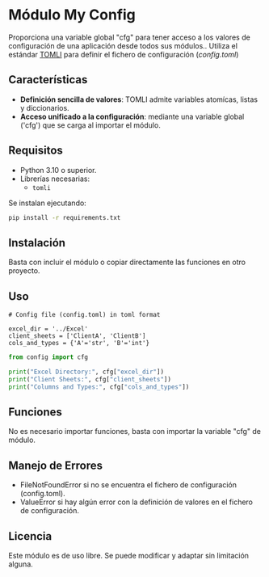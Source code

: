 # Módulo My Config
Proporciona una variable global "cfg" para tener acceso a los valores de configuración de una aplicación desde todos 
sus módulos.. Utiliza el estándar [TOMLI](https://pypi.org/project/tomli/) para definir el fichero de configuración 
(_config.toml_)

## Características
- **Definición sencilla de valores**: TOMLI admite variables atomícas, listas y diccionarios.
- **Acceso unificado a la configuración**: mediante una variable global ('cfg') que se carga al importar el módulo.

## Requisitos
- Python 3.10 o superior.
- Librerías necesarias:
  - `tomli`

Se instalan ejecutando:
```bash
pip install -r requirements.txt
```

## Instalación
Basta con incluir el módulo o copiar directamente las funciones en otro proyecto.

## Uso
``` 
# Config file (config.toml) in toml format

excel_dir = '../Excel'
client_sheets = ['ClientA', 'ClientB']
cols_and_types = {'A'='str', 'B'='int'}
```

```python
from config import cfg

print("Excel Directory:", cfg["excel_dir"])
print("Client Sheets:", cfg["client_sheets"])
print("Columns and Types:", cfg["cols_and_types"])
```

## Funciones
No es necesario importar funciones, basta con importar la variable "cfg" de módulo.

## Manejo de Errores
- FileNotFoundError si no se encuentra el fichero de configuración (config.toml).
- ValueError si hay algún error con la definición de valores en el fichero de configuración.

## Licencia
Este módulo es de uso libre. Se puede modificar y adaptar sin limitación alguna.
